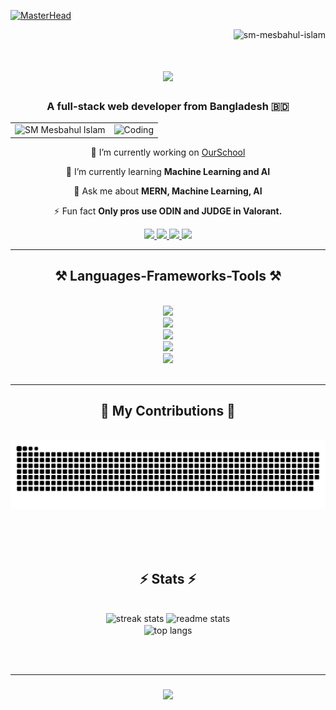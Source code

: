 [![MasterHead](https://user-images.githubusercontent.com/74038190/225813708-98b745f2-7d22-48cf-9150-083f1b00d6c9.gif)](https://www.linkedin.com/in/sm-mesbahul-islam-64136a28b/)

<p align="right"> <img src="https://komarev.com/ghpvc/?username=sm-mesbahul-islam&label=Profile%20views&color=0e75b6&style=flat" alt="sm-mesbahul-islam" /> </p>

<h1 align="center">
    <img src="https://readme-typing-svg.herokuapp.com/?font=Righteous&size=35&center=true&vCenter=true&width=500&height=70&duration=4000&lines=Bonjour!+👋;+I'm+SM+Mesbahul+Islam!;" />
</h1>

<h3 align="center">A full-stack web developer from Bangladesh 🇧🇩</h3>

<!-- <p align="center">
  <img alt="Coding" width="400" src="https://i.pinimg.com/originals/81/17/8b/81178b47a8598f0c81c4799f2cdd4057.gif">
</p> -->

<table align="center">
<tr>
<td align="center">
<img alt="SM Mesbahul Islam" src="https://avatars.githubusercontent.com/u/60798405?s=400&u=b786e816a17ceec95689a60489443c9258294349&v=4" width="300">
</td>
<td align="center">
<img alt="Coding" width="300" src="https://i.pinimg.com/originals/81/17/8b/81178b47a8598f0c81c4799f2cdd4057.gif">
</td>
</tr>
</table>




<!-- <p align="left"> <img src="https://komarev.com/ghpvc/?username=sm-mesbahul-islam&label=Profile%20views&color=0e75b6&style=flat" alt="sm-mesbahul-islam" /> </p> -->

<div align="center">
 
 🔭 I’m currently working on [OurSchool](https://github.com/SM-MESBAHUL-ISLAM/OurSchool_DB_Project)
 
 🌱 I’m currently learning **Machine Learning and AI**

 💬 Ask me about **MERN, Machine Learning, AI**

 ⚡ Fun fact **Only pros use ODIN and JUDGE in Valorant.**
 
 </div>

 <div align="center"> 
  <a href="mailto:mesbahulislam676@gmail.com">
    <img src="https://img.shields.io/badge/Gmail-333333?style=for-the-badge&logo=gmail&logoColor=red" />
  </a>
  <a href="https://linkedin.com/in/smmesbahulislam-64136a28b/" target="_blank">
    <img src="https://img.shields.io/badge/LinkedIn-0077B5?style=for-the-badge&logo=linkedin&logoColor=white" target="_blank" />
  </a>
  <a href="https://www.facebook.com/smmesbahulislam/" target="_blank">
    <img src="https://img.shields.io/badge/Facebook-1877F2?style=for-the-badge&logo=facebook&logoColor=white" target="_blank" />
  </a>
   <a href="https://kaggle.com/smmesbah" target="_blank">
    <img src="https://img.shields.io/badge/Kaggle-20BEFF?style=for-the-badge&logo=kaggle&logoColor=white" target="_blank" />
  </a>

</div>

<hr/>

<h2 align="center">⚒️ Languages-Frameworks-Tools ⚒️</h2>
<br/>
<div align="center">
    <img src="https://skillicons.dev/icons?i=c,cpp,java,python,js" /><br>
    <img src="https://skillicons.dev/icons?i=pytorch,tensorflow,flask,arduino" /><br>
    <img src="https://skillicons.dev/icons?i=mysql,firebase,mongodb,postgres" /><br>
    <img src="https://skillicons.dev/icons?i=nodejs,github,gitlab,express,postman" /><br>
    <img src="https://skillicons.dev/icons?i=html,css,bootstrap,materialui,tailwind,react,redux,remix" /><br>
</div>

<br/>
<hr/>

<div align="center">
  <h2>🐍 My Contributions 🐍</h2>
  <br>
  <img alt="snake eating my contributions" src="https://raw.githubusercontent.com/smmesbahulislam/smmesbahulislam/output/github-contribution-grid-snake.svg" />
  
  <br/><br/><br/>
</div>


<h2 align="center">⚡ Stats ⚡</h2>
<br>
<div align=center>
  <img width=390 src="https://streak-stats.demolab.com/?user=smmesbahulislam&count_private=true&theme=react&border_radius=10" alt="streak stats"/>
  <img width=390 src="https://github-readme-stats.vercel.app/api?username=smmesbahulislam&count_private=true&show_icons=true&theme=react&rank_icon=github&border_radius=10" alt="readme stats" />
  <br/>
  <img width=325 align="center" src="https://github-readme-stats.vercel.app/api/top-langs/?username=smmesbahulislam&hide=HTML&langs_count=8&layout=compact&theme=react&border_radius=10&size_weight=0.5&count_weight=0.5&exclude_repo=github-readme-stats" alt="top langs" />
</div> 

<br/><br/>
<hr/>

<h3 align="center">
    <img src="https://readme-typing-svg.herokuapp.com/?font=Righteous&size=25&center=true&vCenter=true&width=500&height=70&duration=4000&lines=Merci + 🤗!+✌️;+Shoot+me+a+message+on+Linkedin!;+Sayōnaraaaaaaaaaaaa+🐱">
</h3>

<br/>

